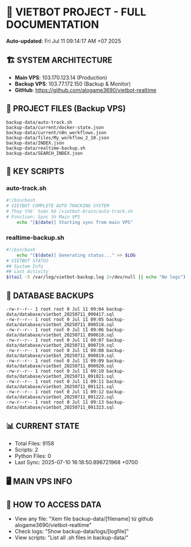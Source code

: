 # 🤖 VIETBOT PROJECT - FULL DOCUMENTATION
**Auto-updated**: Fri Jul 11 09:14:17 AM +07 2025

## 🏗️ SYSTEM ARCHITECTURE
- **Main VPS**: 103.170.123.14 (Production)
- **Backup VPS**: 103.77.172.150 (Backup & Monitor)
- **GitHub**: https://github.com/alogame3690/vietbot-realtime

## 📁 PROJECT FILES (Backup VPS)
```
backup-data/auto-track.sh
backup-data/current/docker-state.json
backup-data/current/n8n_workflows.json
backup-data/files/My_workflow_2_10.json
backup-data/INDEX.json
backup-data/realtime-backup.sh
backup-data/SEARCH_INDEX.json
```

## 🔧 KEY SCRIPTS
### auto-track.sh
```bash
#!/bin/bash
# VIETBOT COMPLETE AUTO TRACKING SYSTEM
# Thay thế toàn bộ /vietbot-brain/auto-track.sh
# Function: Sync từ Main VPS
    echo "[$(date)] Starting sync from main VPS"
```
### realtime-backup.sh
```bash
#!/bin/bash
    echo "[$(date)] Generating status..." >> $LOG
# VIETBOT STATUS
## System Info
## Last Activity
$(tail -5 /var/log/vietbot-backup.log 2>/dev/null || echo "No logs")
```

## 💾 DATABASE BACKUPS
```
-rw-r--r-- 1 root root 0 Jul 11 09:04 backup-data/database/vietbot_20250711_090417.sql
-rw-r--r-- 1 root root 0 Jul 11 09:05 backup-data/database/vietbot_20250711_090518.sql
-rw-r--r-- 1 root root 0 Jul 11 09:06 backup-data/database/vietbot_20250711_090618.sql
-rw-r--r-- 1 root root 0 Jul 11 09:07 backup-data/database/vietbot_20250711_090719.sql
-rw-r--r-- 1 root root 0 Jul 11 09:08 backup-data/database/vietbot_20250711_090819.sql
-rw-r--r-- 1 root root 0 Jul 11 09:09 backup-data/database/vietbot_20250711_090920.sql
-rw-r--r-- 1 root root 0 Jul 11 09:10 backup-data/database/vietbot_20250711_091021.sql
-rw-r--r-- 1 root root 0 Jul 11 09:11 backup-data/database/vietbot_20250711_091121.sql
-rw-r--r-- 1 root root 0 Jul 11 09:12 backup-data/database/vietbot_20250711_091222.sql
-rw-r--r-- 1 root root 0 Jul 11 09:13 backup-data/database/vietbot_20250711_091323.sql
```

## 📊 CURRENT STATE
- Total Files: 9158
- Scripts: 2
- Python Files: 0
- Last Sync: 2025-07-10 16:18:50.896721968 +0700

## 🖥️ MAIN VPS INFO


## 🚨 HOW TO ACCESS DATA
- View any file: "Xem file backup-data/[filename] từ github alogame3690/vietbot-realtime"
- Check logs: "Show backup-data/logs/[logfile]"
- View scripts: "List all .sh files in backup-data/"
